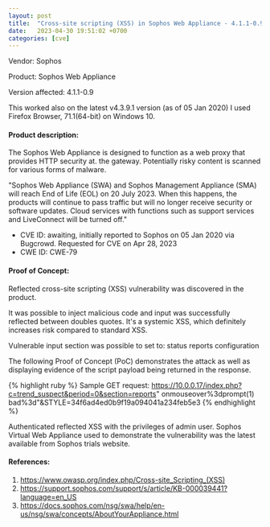 ```yaml
---
layout: post
title:  "Cross-site scripting (XSS) in Sophos Web Appliance - 4.1.1-0.9"
date:   2023-04-30 19:51:02 +0700 
categories: [cve]
---
```


Vendor: Sophos

Product: Sophos Web Appliance

Version affected: 4.1.1-0.9

This worked also on the latest v4.3.9.1 version (as of 05 Jan 2020)
I used Firefox Browser, 71.1(64-bit) on Windows 10.

#### Product description:
The Sophos Web Appliance is designed to function as a web proxy that provides HTTP security at. the gateway. 
Potentially risky content is scanned for various forms of malware.

"Sophos Web Appliance (SWA) and Sophos Management Appliance (SMA) will reach End of Life (EOL) on 20 July 2023. When this happens, the products will continue to pass traffic but will no longer receive security or software updates. Cloud services with functions such as support services and LiveConnect will be turned off."

* CVE ID: awaiting, initially reported to Sophos on 05 Jan 2020 via Bugcrowd. Requested for CVE on Apr 28, 2023
* CWE ID: CWE-79

#### Proof of Concept:

Reflected cross-site scripting (XSS) vulnerability was discovered in the product.

It was possible to inject malicious code and input was successfully reflected between doubles quotes.
It's a systemic XSS, which definitely increases risk compared to standard XSS.

Vulnerable input section was possible to set to:
status
reports
configuration

The following Proof of Concept (PoC) demonstrates the attack as well as displaying evidence of the script payload being returned in the response. 

{% highlight ruby %}
Sample GET request:
https://10.0.0.17/index.php?c=trend_suspect&period=0&section=reports" onmouseover%3dprompt(1) bad%3d"&STYLE=34f6ad4ed0b9f19a094041a234feb5e3
{% endhighlight %}

Authenticated reflected XSS with the privileges of admin user.
Sophos Virtual Web Appliance used to demonstrate the vulnerability was the latest available from Sophos trials website. 

#### References:
1. https://www.owasp.org/index.php/Cross-site_Scripting_(XSS)
2. https://support.sophos.com/support/s/article/KB-000039441?language=en_US
3. https://docs.sophos.com/nsg/swa/help/en-us/nsg/swa/concepts/AboutYourAppliance.html
